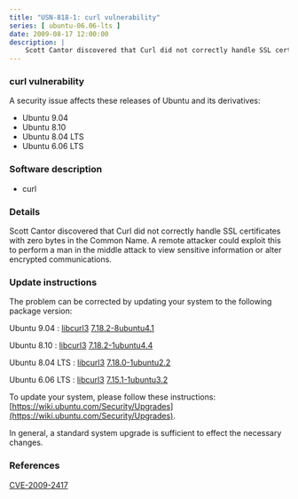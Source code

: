 ```yaml
---
title: "USN-818-1: curl vulnerability"
series: [ ubuntu-06.06-lts ]
date: 2009-08-17 12:00:00
description: |
    Scott Cantor discovered that Curl did not correctly handle SSL certificates with zero bytes in the Common Name.  A remote attacker could exploit this to perform a man in the middle attack to view sensitive information or alter encrypted communications. 
--- 
```

 
### curl vulnerability

A security issue affects these releases of Ubuntu and its derivatives:

* Ubuntu 9.04
* Ubuntu 8.10
* Ubuntu 8.04 LTS
* Ubuntu 6.06 LTS

### Software description

* curl 

### Details

Scott Cantor discovered that Curl did not correctly handle SSL certificates with zero bytes in the Common Name. A remote attacker could exploit this to perform a man in the middle attack to view sensitive information or alter encrypted communications. 

### Update instructions

The problem can be corrected by updating your system to the following package version:

Ubuntu 9.04
 : [libcurl3](https://launchpad.net/ubuntu/+source/curl) <span> [7.18.2-8ubuntu4.1](https://launchpad.net/ubuntu/+source/curl/7.18.2-8ubuntu4.1) </span> 

Ubuntu 8.10
 : [libcurl3](https://launchpad.net/ubuntu/+source/curl) <span> [7.18.2-1ubuntu4.4](https://launchpad.net/ubuntu/+source/curl/7.18.2-1ubuntu4.4) </span> 

Ubuntu 8.04 LTS
 : [libcurl3](https://launchpad.net/ubuntu/+source/curl) <span> [7.18.0-1ubuntu2.2](https://launchpad.net/ubuntu/+source/curl/7.18.0-1ubuntu2.2) </span> 

Ubuntu 6.06 LTS
 : [libcurl3](https://launchpad.net/ubuntu/+source/curl) <span> [7.15.1-1ubuntu3.2](https://launchpad.net/ubuntu/+source/curl/7.15.1-1ubuntu3.2) </span> 

To update your system, please follow these instructions: [https://wiki.ubuntu.com/Security/Upgrades](https://wiki.ubuntu.com/Security/Upgrades).

In general, a standard system upgrade is sufficient to effect the necessary changes. 

### References

 [CVE-2009-2417](http://people.ubuntu.com/~ubuntu-security/cve/CVE-2009-2417)
 
